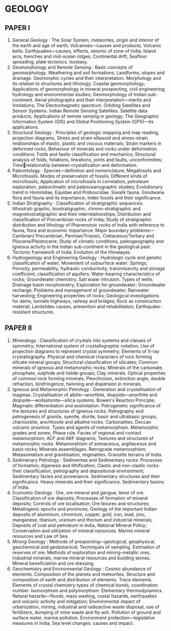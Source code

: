 

# GEOLOGY 


## PAPER I 
1. General Geology : 
 The Solar System, meteorites, origin and interior of the earth and age of earth; Volcanoes—causes 
and products, Volcanic belts. Earthquakes—causes, effects, seismic of zone of India; Island arcs, trenches 
and mid-ocean ridges; Continental drift; Seafloor spreading, plate tectonics. Isostasy. 
2. Geomorphology and Remote Sensing : 
 Basic concepts of geomorphology. Weathering and soil formations; Landforms, slopes and drainage. 
Geomorphic cycles and their interpretation. Morphology and its relation to structures and lithology; Coastal 
geomorphology; Applications of geomorphology in mineral prospecting, civil engineering; hydrology and 
environmental studies; Geomorphology of Indian sub-continent. 
 Aerial photographs and their interpretation—merits and limitations; The Electromagnetic spectrum. 
Orbiting Satellites and Sensor Systems. Indian Remote Sensing Satellites. Satellite data products; 
Applications of remote sensing in geology; The Geographic Information System (GIS) and Global Positioning 
System (GPS)—its applications. 
3. Structural Geology : 
 Principles of geologic mapping and map reading, projection diagrams, Stress and strain ellipsoid and 
stress-strain relationships of elastic, plastic and viscous materials; Strain markers in deformed rocks. 
Behaviour of minerals and rocks under deformation conditions. Folds and faults classification and 
mechanics; Structural analysis of folds, foliations, lineations, joints and faults, unconformities; Time￾relationship between crystallization and deformation. 
4. Paleontology : 
 Species—definition and nomenclature; Megafossils and Microfossils. Modes of preservation of fossils; 
Different kinds of microfossils; Application of microfossils in correlation, petroleum exploration, 
paleoclimatic and paleoceanographic studies; Evolutionary trend in Hominidae, Equidae and Proboscidae. 
Siwalik fauna. 
Gondwana flora and fauna and its importance; Index fossils and their significance. 
5. Indian Stratigraphy : 
 Classification of stratigraphic sequences: lithostrati-graphic, biostratigraphic, chrono-stratigraphic 
and magnetostratigraphic and their interrelationships; Distribution and classification of Precambrian rocks 
of India; Study of stratigraphic distribution and lithology of Phanerozoic rocks of India with reference to 
fauna, flora and economic importance. Major boundary problems—Cambrian/ Precambrian, 
Permian/Triassic, Cretaceous/Tertiary and Pliocene/Pleistocene; Study of climatic conditions, 
paleogeography and igneous activity in the Indian sub-continent in the geological past. Tectonic framework 
of India. Evolution of the Himalayas. 
6. Hydrogeology and Engineering Geology : 
 Hydrologic cycle and genetic classification of water; Movement of subsurface water; Springs; 
Porosity, permeability, hydraulic conductivity, transmissivity and storage coefficient, classification of 
aquifers; Water-bearing characteristics of rocks; Groundwater chemistry. Salt water intrusion. Types of 
wells. Drainage basin morphometry; Exploration for groundwater; Groundwater recharge; Problems and 
management of groundwater; Rainwater harvesting; Engineering properties of rocks; Geological 
investigations for dams, tunnels highways, railway and bridges; Rock as construction material; Landslides 
causes, prevention and rehabilitation; Earthquake-resistant structures. 


## PAPER II 
1. Mineralogy : 
 Classification of crystals into systems and classes of symmetry; International system of 
crystallographic notation; Use of projection diagrams to represent crystal symmetry; Elements of X-ray 
crystallography. 
 Physical and chemical characters of rock forming silicate mineral groups; Structural classification 
of silicates; Common minerals of igneous and metamorphic rocks; Minerals of the carbonate, phosphate, 
sulphide and halide groups; Clay minerals. 
 Optical properties of common rock forming minerals; Pleochroism, extinction angle, double 
refraction, birefringence, twinning and dispersion in minerals.
2. Igneous and Metamorphic Petrology : 
 Generation and crystallisation of magmas. Crystallisation of albite—anorthite, diopside—anorthite 
and diopside—wollastonite—silica systems. Bowen's Reaction Principle; Magmatic differentiation and 
assimilation. Petrogenetic significance of the textures and structures of igneous rocks. Petrography and 
petrogenesis of granite, syenite, diorite, basic and ultrabasic groups, charnockite, anorthosite and alkaline 
rocks. Carbonatites. Deccan volcanic province. 
 Types and agents of metamorphism. Metamorphic grades and zones; Phase rule. Facies of regional 
and contact metamorphism; ACF and AKF diagrams; Textures and structures of metamorphic rocks. 
Metamorphism of arenaceous, argillaceous and basic rocks; Minerals assemblages. Retrograde 
metamorphism; Metasomatism and granitisation, migmatites. Granulite terrains of India. 
3. Sedimenary Petrology : 
 Sedimentas and Sedimentary rocks: Processes of formation; digenesis and lithification; Clastic and 
non-clastic rocks-their classification, petrography and depositional environment; Sedimentary facies and 
provenance. Sedimentary structures and their significance. Heavy minerals and their significance. 
Sedimentary basins of India. 
4. Economic Geology : 
 Ore, ore mineral and gangue, tenor of ore. Classification of ore deposits; Processes of formation of 
mineral deposits; Controls of ore localisation; Ore texures and structures; Metallogenic epochs and 
provinces; Geology of the important Indian deposits of aluminium, chromium, copper, gold, iron, lead, zinc, 
manganese, titanium, uranium and thorium and industrial minerals; Deposits of coal and petroleum in 
India, National Mineral Policy; Conservation and utilization of mineral resources. Marine mineral resources 
and Law of Sea. 
5. Mining Geology : 
 Methods of prospecting—geological, geophysical, geochemical and geobotanical; Techniques of 
sampling. Estimation of reserves of ore; Methods of exploration and mining-metallic ores, industrial 
minerals, marine mineral resources and building stones. Mineral beneficiation and ore dressing. 
6. Geochemistry and Environmental Geology : 
 Cosmic abundance of elements. Composition of the planets and meteorites. Structure and 
composition of earth and distribution of elements. Trace elements. Elements of crystal chemistry-types of 
chemical bonds, coordination number. Isomorphism and polymorphism. Elementary thermodynamics. 
Natural hazards—floods, mass wasting, costal hazards, earthquakes and volcanic activity and mitigation; 
Environmental impact of urbanization, mining, industrial and radioactive waste disposal, use of fertilizers, 
dumping of mine waste and fly-ash. Pollution of ground and surface water, marine pollution. Environment 
protection—legislative measures in India; Sea level changes: causes and impact. 
